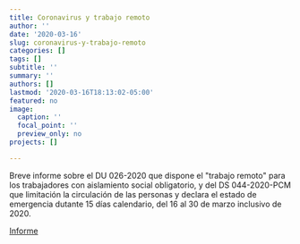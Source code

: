 ```yaml
---
title: Coronavirus y trabajo remoto
author: ''
date: '2020-03-16'
slug: coronavirus-y-trabajo-remoto
categories: []
tags: []
subtitle: ''
summary: ''
authors: []
lastmod: '2020-03-16T18:13:02-05:00'
featured: no
image:
  caption: ''
  focal_point: ''
  preview_only: no
projects: []

---
```


Breve informe sobre el DU 026-2020 que dispone el "trabajo remoto" para los trabajadores con aislamiento social obligatorio, y del DS 044-2020-PCM que limitación la circulación de las personas y declara el estado de emergencia dutante 15 días calendario, del 16 al 30 de marzo inclusivo de 2020.

[Informe](/files/du026-2020-ds044-2020-pcm.pdf)


